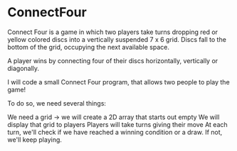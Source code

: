 # ConnectFour

Connect Four is a game in which two players take turns dropping red or yellow colored discs into a vertically suspended 7 x 6 grid.
Discs fall to the bottom of the grid, occupying the next available space.

A player wins by connecting four of their discs horizontally, vertically or diagonally.

I will code a small Connect Four program, that allows two people to play the game!

To do so, we need several things:

We need a grid -> we will create a 2D array that starts out empty
We will display that grid to players
Players will take turns giving their move
At each turn, we'll check if we have reached a winning condition or a draw. If not, we'll keep playing.
